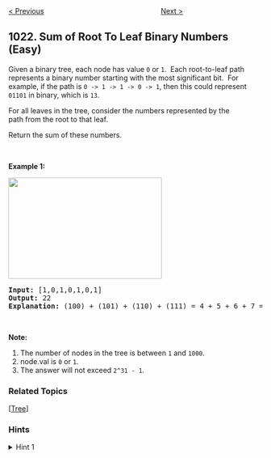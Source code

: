 <!--|This file generated by command(leetcode description); DO NOT EDIT.    |-->
<!--+----------------------------------------------------------------------+-->
<!--|@author    Openset <openset.wang@gmail.com>                           |-->
<!--|@link      https://github.com/openset                                 |-->
<!--|@home      https://github.com/openset/leetcode                        |-->
<!--+----------------------------------------------------------------------+-->

[< Previous](https://github.com/openset/leetcode/tree/master/problems/remove-outermost-parentheses "Remove Outermost Parentheses")
　　　　　　　　　　　　　　　　
[Next >](https://github.com/openset/leetcode/tree/master/problems/camelcase-matching "Camelcase Matching")

## 1022. Sum of Root To Leaf Binary Numbers (Easy)

<p>Given a binary tree, each node has value <code>0</code>&nbsp;or <code>1</code>.&nbsp; Each root-to-leaf path represents a binary number starting with the most significant bit.&nbsp; For example, if the path is <code>0 -&gt; 1 -&gt; 1 -&gt; 0 -&gt; 1</code>, then this could represent <code>01101</code> in binary, which is <code>13</code>.</p>

<p>For all leaves in the tree, consider the numbers represented by the path&nbsp;from the root to that leaf.</p>

<p>Return the sum of these numbers.</p>

<p>&nbsp;</p>

<p><strong>Example 1:</strong></p>

<p><span id="example-output-1"><img alt="" src="https://assets.leetcode.com/uploads/2019/04/04/sum-of-root-to-leaf-binary-numbers.png" style="width: 304px; height: 200px;" /></span></p>

<pre>
<strong>Input: </strong><span id="example-input-1-1">[1,0,1,0,1,0,1]</span>
<strong>Output: </strong><span id="example-output-1">22</span>
<strong>Explanation: </strong>(100) + (101) + (110) + (111) = 4 + 5 + 6 + 7 = 22
</pre>

<p>&nbsp;</p>

<p><strong>Note:</strong></p>

<ol>
	<li>The number of nodes in the tree is between <code>1</code> and <code>1000</code>.</li>
	<li>node.val is <code>0</code> or <code>1</code>.</li>
	<li>The answer will not exceed <code>2^31 - 1</code>.</li>
</ol>

### Related Topics
  [[Tree](https://github.com/openset/leetcode/tree/master/tag/tree/README.md)]

### Hints
<details>
<summary>Hint 1</summary>
Find each path, then transform that path to an integer in base 10.
</details>
